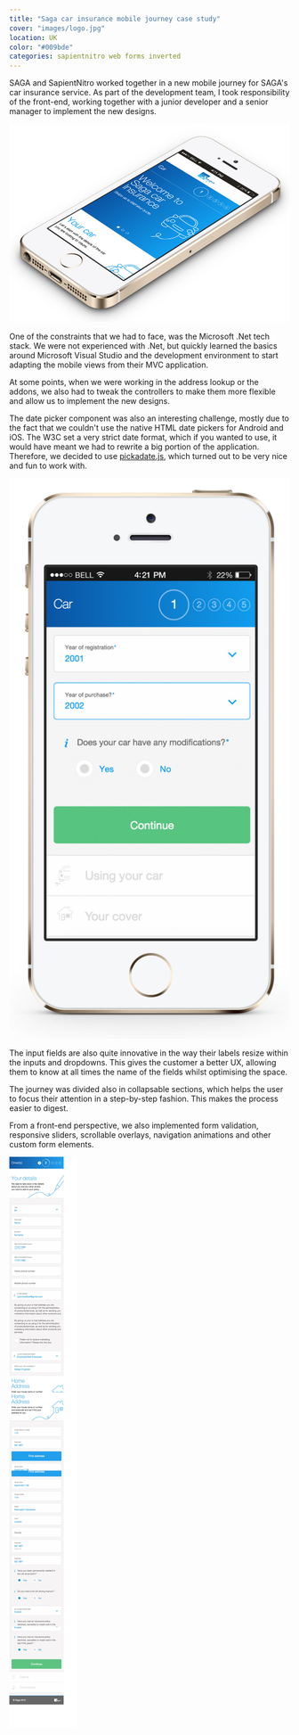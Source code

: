 ```yaml
---
title: "Saga car insurance mobile journey case study"
cover: "images/logo.jpg"
location: UK
color: "#009bde"
categories: sapientnitro web forms inverted
---
```


SAGA and SapientNitro worked together in a new mobile journey for SAGA's car insurance service. As part of the development team, I took responsibility of the front-end, working together with a junior developer and a senior manager to implement the new designs.

![Content coming soon.](./images/0.jpg)

One of the constraints that we had to face, was the Microsoft .Net tech stack. We were not experienced with .Net, but quickly learned the basics around Microsoft Visual Studio and the development environment to start adapting the mobile views from their MVC application.

At some points, when we were working in the address lookup or the addons, we also had to tweak the controllers to make them more flexible and allow us to implement the new designs.

The date picker component was also an interesting challenge, mostly due to the fact that we couldn't use the native HTML date pickers for Android and iOS. The W3C set a very strict date format, which if you wanted to use, it would have meant we had to rewrite a big portion of the application. Therefore, we decided to use [pickadate.js](http://amsul.ca/pickadate.js/), which turned out to be very nice and fun to work with.

![](./images/1.jpg)

The input fields are also quite innovative in the way their labels resize within the inputs and dropdowns. This gives the customer a better UX, allowing them to know at all times the name of the fields whilst optimising the space.

The journey was divided also in collapsable sections, which helps the user to focus their attention in a step-by-step fashion. This makes the process easier to digest.

From a front-end perspective, we also implemented form validation, responsive sliders, scrollable overlays, navigation animations and other custom form elements.

![](./images/2.jpg)
